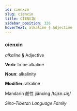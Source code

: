 ```yaml
---
id: cienxin
slug: cienxin
title: CİENXİN
sidebar_position: 326
hoverText: alkaline § Adjective
---
```


### cienxin

*alkaline* **§** Adjective

**Verb**: to be alkaline

**Noun**: alkalinity

**Modifier**: alkaline

Mandarin 鹼性 jiǎnxìng /tɕjɛn.ɕiŋ/

*Sino-Tibetan Language Family*